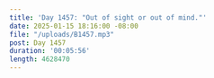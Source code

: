 ```yaml
---
title: 'Day 1457: "Out of sight or out of mind."'
date: 2025-01-15 18:16:00 -08:00
file: "/uploads/B1457.mp3"
post: Day 1457
duration: '00:05:56'
length: 4628470
---
```


